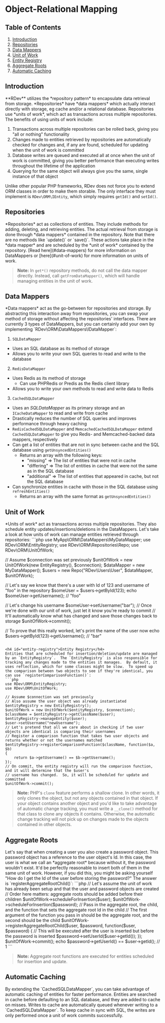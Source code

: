 # Object-Relational Mapping

## Table of Contents
1. [Introduction](#introduction)
2. [Repositories](#repositories)
3. [Data Mappers](#data-mappers)
4. [Unit of Work](#unit-of-work)
  1. [Entity Registry](#entity-registry)
5. [Aggregate Roots](#aggregate-roots)
6. [Automatic Caching](#automatic-caching)

<h2 id="introduction">Introduction</h2>
**RDev** utilizes the *repository pattern* to encapsulate data retrieval from storage.  *Repositories* have *data mappers* which actually interact directly with storage, eg cache and/or a relational database.  Repositories use *units of work*, which act as transactions across multiple repositories.  The benefits of using units of work include:

1. Transactions across multiple repositories can be rolled back, giving you "all or nothing" functionality
2. Changes made to entities retrieved by repositories are automatically checked for changes and, if any are found, scheduled for updating when the unit of work is committed
3. Database writes are queued and executed all at once when the unit of work is committed, giving you better performance than executing writes throughout the lifetime of the application
4. Querying for the same object will always give you the same, single instance of that object

Unlike other popular PHP frameworks, RDev does not force you to extend ORM classes in order to make them storable.  The only interface they must implement is `RDev\ORM\IEntity`, which simply requires `getId()` and `setId()`.

<h2 id="repositories">Repositories</h2>
*Repositories* act as collections of entities.  They include methods for adding, deleting, and retrieving entities.  The actual retrieval from storage is done through *data mappers* contained in the repository.  Note that there are no methods like `update()` or `save()`.  These actions take place in the *data mapper* and are scheduled by the *unit of work* contained by the repository.  [Read here](#data-mappers) for more information on DataMappers or [here](#unit-of-work) for more information on units of work.

> **Note:** In `get*()` repository methods, do not call the data mapper directly.  Instead, call `getFromDataMapper()`, which will handle managing entities in the unit of work.

<h2 id="data-mappers">Data Mappers</h2>
*Data mappers* act as the go-between for repositories and storage.  By abstracting this interaction away from repositories, you can swap your method of storage without affecting the repositories' interfaces.  There are currently 3 types of DataMappers, but you can certainly add your own by implementing `RDev\ORM\DataMappers\IDataMapper`:

1. `SQLDataMapper`
  * Uses an SQL database as its method of storage
  * Allows you to write your own SQL queries to read and write to the database
2. `RedisDataMapper`
  * Uses Redis as its method of storage
    * Can use PHPRedis or Predis as the Redis client library
  * Allows you to write your own methods to read and write data to Redis
3. `CachedSQLDataMapper`
  * Uses an *SQLDataMapper* as its primary storage and an `ICacheDataMapper` to read and write from cache
  * Drastically reduces the number of SQL queries and improves performance through heavy caching
  * `RedisCachedSQLDataMapper` and `MemcachedCachedSQLDataMapper` extend `CachedSQLDataMapper` to give you Redis- and Memcached-backed data mappers, respectively
  * Can get a list of entities that are not in sync between cache and the SQL database using `getUnsyncedEntities()`
    * Returns an array with the following keys:
      * "missing" => The list of entities that were not in cache
      * "differing" => The list of entities in cache that were not the same as in the SQL database
      * "additional" => The list of entities that appeared in cache, but not the SQL database
  * Can synchronize entities in cache with those in the SQL database using `refreshEntities()`
    * Returns an array with the same format as `getUnsyncedEntities()`

<h2 id="unit-of-work">Unit of Work</h2>
*Units of work* act as transactions across multiple repositories.  They also schedule entity updates/insertions/deletions in the DataMappers. Let's take a look at how units of work can manage entities retrieved through repositories:
```php
use MyApp\ORM\DataMappers\MyDataMapper;
use RDev\ORM\EntityRegistry;
use RDev\ORM\Repositories\Repo;
use RDev\ORM\UnitOfWork;

// Assume $connection was set previously
$unitOfWork = new UnitOfWork(new EntityRegistry(), $connection);
$dataMapper = new MyDataMapper();
$users = new Repo("RDev\\Users\\User", $dataMapper, $unitOfWork);

// Let's say we know that there's a user with Id of 123 and username of "foo" in the repository
$someUser = $users->getById(123);
echo $someUser->getUsername(); // "foo"

// Let's change his username
$someUser->setUsername("bar");
// Once we're done with our unit of work, just let it know you're ready to commit
// It'll automatically know what has changed and save those changes back to storage
$unitOfWork->commit();

// To prove that this really worked, let's print the name of the user now
echo $users->getById(123)->getUsername(); // "bar"
```

<h4 id="entity-registry">Entity Registry</h4>
Entities that are scheduled for insertion/deletion/update are managed by an `EntityRegistry`.  The `EntityRegistry` is also responsible for tracking any changes made to the entities it manages.  By default, it uses reflection, which for some classes might be slow.  To speed up the comparison between two objects to see if they're identical, you can use `registerComparisonFunction()`:
```php
use RDev\ORM\EntityRegistry;
use RDev\ORM\UnitOfWork;

// Assume $connection was set previously
// Also assume the user object was already instantiated
$entityRegistry = new EntityRegistry();
$unitOfWork = new UnitOfWork($entityRegistry, $connection);
$className = $entityRegistry->getClassName($user);
$entityRegistry->manageEntity($user);
$user->setUsername("newUsername");
// Let's pretend that all we care about in checking if two user objects are identical is comparing their usernames
// Register a comparison function that takes two user objects and returns whether or not the usernames matched
$entityRegistry->registerComparisonFunction($className, function($a, $b)
{
    return $a->getUsername() == $b->getUsername();
});
// On commit, the entity registry will run the comparison function, and it will determine that the $user's
// username has changed.  So, it will be scheduled for update and committed
$unitOfWork->commit();
```
> **Note:** PHP's `clone` feature performs a shallow clone.  In other words, it only clones the object, but not any objects contained in that object.  If your object contains another object and you'd like to take advantage of automatic change tracking, you must write a `__clone()` method for that class to clone any objects it contains.  Otherwise, the automatic change tracking will not pick up on changes made to the objects contained in other objects.

<h2 id="aggregate-roots">Aggregate Roots</h2>
Let's say that when creating a user you also create a password object.  This password object has a reference to the user object's Id.  In this case, the user is what we call an *aggregate root* because without it, the password wouldn't exist.  It'd be perfectly reasonable to insert both of them in the same unit of work.  However, if you did this, you might be asking yourself "How do I get the Id of the user before storing the password?"  The answer is `registerAggregateRootChild()`:
```php
// Let's assume the unit of work has already been setup and that the user and password objects are created
// Order here matters: aggregate roots should be added before their children
$unitOfWork->scheduleForInsertion($user);
$unitOfWork->scheduleForInsertion($password);
// Pass in the aggregate root, the child, and the function that sets the aggregate root Id in the child
// The first argument of the function you pass in should be the aggregate root, and the second should be the child
$unitOfWork->registerAggregateRootChild($user, $password, function($user, $password)
{
    // This will be executed after the user is inserted but before the password is inserted
    $password->setUserId($user->getId());
});
$unitOfWork->commit();
echo $password->getUserId() == $user->getId(); // 1
```

> **Note:** Aggregate root functions are executed for entities scheduled for insertion and update.

<h2 id="automatic-caching">Automatic Caching</h2>
By extending the `CachedSQLDataMapper`, you can take advantage of automatic caching of entities for faster performance.  Entities are searched in cache before defaulting to an SQL database, and they are added to cache on misses.  Writes to cache are automatically queued whenever writing to a `CachedSQLDataMapper`.  To keep cache in sync with SQL, the writes are only performed once a unit of work commits successfully.
